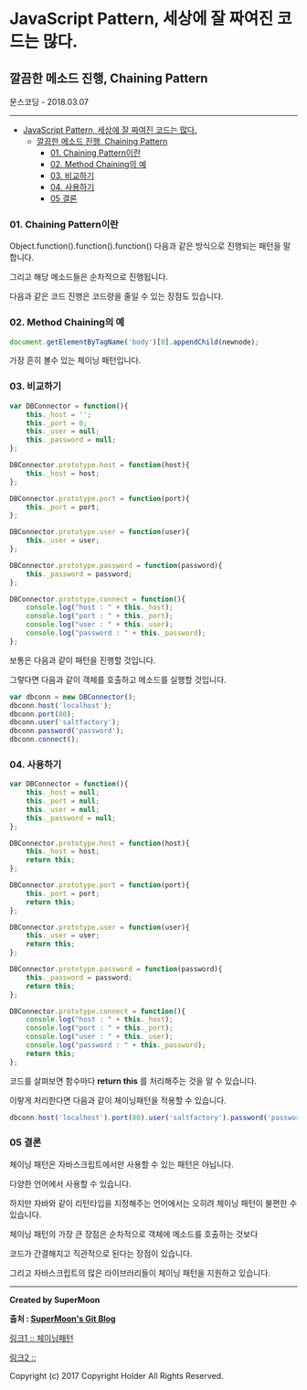 # JavaScript Pattern, 세상에 잘 짜여진 코드는 많다.
## 깔끔한 메소드 진행, Chaining Pattern

<div class="pull-right"> 문스코딩 - 2018.03.07 </div>

---

<!-- @import "[TOC]" {cmd="toc" depthFrom=1 depthTo=6 orderedList=false} -->
<!-- code_chunk_output -->

* [JavaScript Pattern, 세상에 잘 짜여진 코드는 많다.](#javascript-pattern-세상에-잘-짜여진-코드는-많다)
	* [깔끔한 메소드 진행, Chaining Pattern](#깔끔한-메소드-진행-chaining-pattern)
		* [01. Chaining Pattern이란](#01-chaining-pattern이란)
		* [02. Method Chaining의 예](#02-method-chaining의-예)
		* [03. 비교하기](#03-비교하기)
		* [04. 사용하기](#04-사용하기)
		* [05 결론](#05-결론)

<!-- /code_chunk_output -->

### 01. Chaining Pattern이란

Object.function().function().function() 다음과 같은 방식으로 진행되는 패턴을 말합니다.

그리고 해당 메소드들은 순차적으로 진행됩니다.

다음과 같은 코드 진행은 코드량을 줄일 수 있는 장점도 있습니다.

### 02. Method Chaining의 예

```js
document.getElementByTagName('body')[0].appendChild(newnode);  
```

가장 흔히 볼수 있는 체이닝 패턴입니다.

### 03. 비교하기

```js
var DBConnector = function(){  
    this._host = '';
    this._port = 0;
    this._user = null;
    this._password = null;
};

DBConnector.prototype.host = function(host){  
    this._host = host;
};

DBConnector.prototype.port = function(port){  
    this._port = port;
};

DBConnector.prototype.user = function(user){  
    this._user = user;
};

DBConnector.prototype.password = function(password){  
    this._password = password;
};

DBConnector.prototype.connect = function(){  
    console.log("host : " + this._host);
    console.log("port : " + this._port);
    console.log("user : " + this._user);
    console.log("password : " + this._password);
};
```

보통은 다음과 같이 패턴을 진행할 것입니다.

그렇다면 다음과 같이 객체를 호출하고 메소드를 실행할 것입니다.

```js
var dbconn = new DBConnector();  
dbconn.host('localhost');  
dbconn.port(80);  
dbconn.user('saltfactory');  
dbconn.password('password');  
dbconn.connect();  
```

### 04. 사용하기

```js
var DBConnector = function(){  
    this._host = null;
    this._port = null;
    this._user = null;
    this._password = null;
};

DBConnector.prototype.host = function(host){  
    this._host = host;
    return this;
};

DBConnector.prototype.port = function(port){  
    this._port = port;
    return this;
};

DBConnector.prototype.user = function(user){  
    this._user = user;
    return this;
};

DBConnector.prototype.password = function(password){  
    this._password = password;
    return this;
};

DBConnector.prototype.connect = function(){  
    console.log("host : " + this._host);
    console.log("port : " + this._port);
    console.log("user : " + this._user);
    console.log("password : " + this._password);
    return this;
};
```
코드를 살펴보면 함수마다 **return this** 를 처리해주는 것을 알 수 있습니다.

이랗게 처리한다면 다음과 같이 체이닝패턴을 적용할 수 있습니다.

```js
dbconn.host('localhost').port(80).user('saltfactory').password('password').connect();  
```

### 05 결론

체이닝 패턴은 자바스크립트에서만 사용할 수 있는 패턴은 아닙니다.

다양한 언어에서 사용할 수 있습니다.

하지만 자바와 같이 리턴타입을 지정해주는 언어에서는 오히려 체이닝 패턴이 불편한 수 있습니다.

체이닝 패턴의 가장 큰 장점은 순차적으로 객체에 메소드를 호출하는 것보다

코드가 간결해지고 직관적으로 된다는 장점이 있습니다.

그리고 자바스크립트의 많은 라이브러리들이 체이닝 패턴을 지원하고 있습니다.

---

**Created by SuperMoon**

**출처 : [SuperMoon's Git Blog](https://github.com/jm921106)**

[링크1 :: 체이닝패턴 ](http://blog.saltfactory.net/javascript-method-chaining-pattern/)

[링크2 :: ]()

Copyright (c) 2017 Copyright Holder All Rights Reserved.
